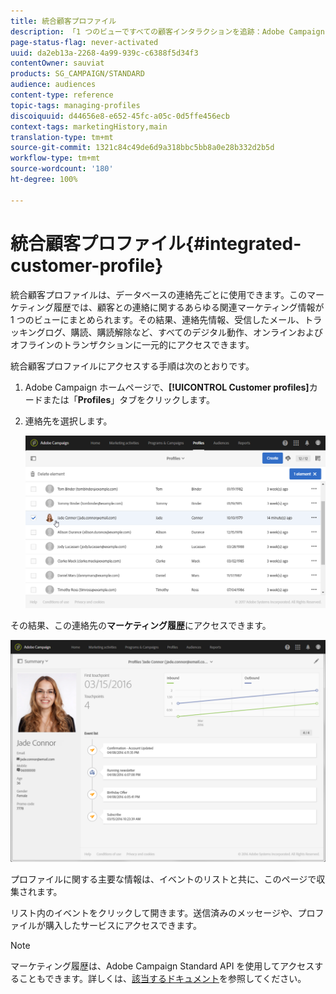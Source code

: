 ```yaml
---
title: 統合顧客プロファイル
description: 「1 つのビューですべての顧客インタラクションを追跡：Adobe Campaign の統合顧客プロファイルは、顧客のライフサイクル全体を通じて更新されます。」
page-status-flag: never-activated
uuid: da2eb13a-2268-4a99-939c-c6388f5d34f3
contentOwner: sauviat
products: SG_CAMPAIGN/STANDARD
audience: audiences
content-type: reference
topic-tags: managing-profiles
discoiquuid: d44656e8-e652-45fc-a05c-0d5ffe456ecb
context-tags: marketingHistory,main
translation-type: tm+mt
source-git-commit: 1321c84c49de6d9a318bbc5bb8a0e28b332d2b5d
workflow-type: tm+mt
source-wordcount: '180'
ht-degree: 100%

---
```



# 統合顧客プロファイル{#integrated-customer-profile}

統合顧客プロファイルは、データベースの連絡先ごとに使用できます。このマーケティング履歴では、顧客との連絡に関するあらゆる関連マーケティング情報が 1 つのビューにまとめられます。その結果、連絡先情報、受信したメール、トラッキングログ、購読、購読解除など、すべてのデジタル動作、オンラインおよびオフラインのトランザクションに一元的にアクセスできます。

統合顧客プロファイルにアクセスする手順は次のとおりです。

1. Adobe Campaign ホームページで、**[!UICONTROL Customer profiles]**&#x200B;カードまたは「**Profiles**」タブをクリックします。
1. 連絡先を選択します。

   ![](assets/mkt_hist_access.png)

その結果、この連絡先の&#x200B;**マーケティング履歴**&#x200B;にアクセスできます。

![](assets/mkt_hist_view.png)

プロファイルに関する主要な情報は、イベントのリストと共に、このページで収集されます。

リスト内のイベントをクリックして開きます。送信済みのメッセージや、プロファイルが購入したサービスにアクセスできます。

>[!NOTE]
>
>マーケティング履歴は、Adobe Campaign Standard API を使用してアクセスすることもできます。詳しくは、[該当するドキュメント](../../api/using/interacting-with-marketing-history.md)を参照してください。
